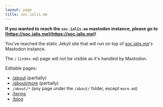 ```yaml
---
layout: page
title: soc.ialis.me
---
```


**If you wanted to reach the `soc.ialis.me` mastodon instance, please go to
[https://soc.ialis.me](https://soc.ialis.me)!**

You've reached the static Jekyll site that will run on top of [soc.ialis.me](https://soc.ialis.me)'s Mastodon instance.

The `/` (`index.md`) page will not be visible as it's handled by Mastodon.

Editable pages:

* [/about](/about) (partially)
* [/about/more](/about/more) (partially)
* `/about/*` (any page under the `/about/` folder, except `more.md`)
* [/terms](/terms)
* [/blog](/blog)


